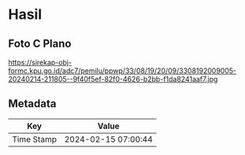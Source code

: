 # Hasil

## Foto C Plano

https://sirekap-obj-formc.kpu.go.id/adc7/pemilu/ppwp/33/08/19/20/09/3308192009005-20240214-211805--9f40f5ef-82f0-4626-b2bb-f1da8241aaf7.jpg


## Metadata

| Key        | Value               |
| ---------- | ------------------- |
| Time Stamp | 2024-02-15 07:00:44 |




